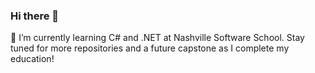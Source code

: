 ### Hi there 👋


 🌱 I’m currently learning C# and .NET at Nashville Software School. Stay tuned for more repositories and a future capstone as I complete my education!
